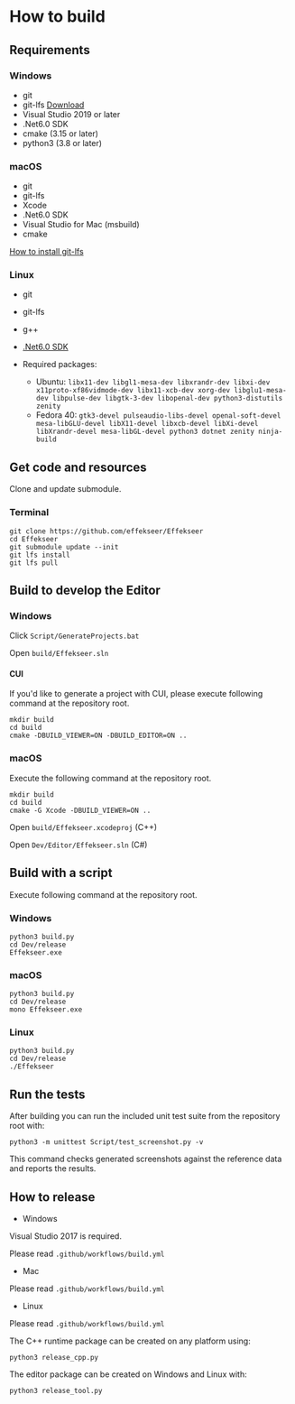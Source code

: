 How to build
==========

Requirements
----------

### Windows

- git
- git-lfs [Download](https://git-lfs.github.com/)
- Visual Studio 2019 or later
- .Net6.0 SDK
- cmake (3.15 or later)
- python3 (3.8 or later)

### macOS

- git
- git-lfs
- Xcode
- .Net6.0 SDK
- Visual Studio for Mac (msbuild)
- cmake

[How to install git-lfs](https://github.com/git-lfs/git-lfs/wiki/Installation)

### Linux

- git
- git-lfs
- g++
- [.Net6.0 SDK](https://docs.microsoft.com/en-us/dotnet/core/install/linux-ubuntu)

- Required packages:
  - Ubuntu: `libx11-dev libgl1-mesa-dev libxrandr-dev libxi-dev x11proto-xf86vidmode-dev libx11-xcb-dev xorg-dev libglu1-mesa-dev libpulse-dev libgtk-3-dev libopenal-dev python3-distutils zenity`
  - Fedora 40: `gtk3-devel pulseaudio-libs-devel openal-soft-devel mesa-libGLU-devel libX11-devel libxcb-devel libXi-devel libXrandr-devel mesa-libGL-devel python3 dotnet zenity ninja-build`

Get code and resources
----------

Clone and update submodule.

### Terminal

```
git clone https://github.com/effekseer/Effekseer
cd Effekseer
git submodule update --init
git lfs install
git lfs pull
```

Build to develop the Editor
----------

### Windows

Click ``` Script/GenerateProjects.bat ```

Open ``` build/Effekseer.sln ```

#### CUI

If you'd like to generate a project with CUI, please execute following command at the repository root.

```
mkdir build
cd build
cmake -DBUILD_VIEWER=ON -DBUILD_EDITOR=ON .. 
```

### macOS

Execute the following command at the repository root.

```
mkdir build
cd build
cmake -G Xcode -DBUILD_VIEWER=ON ..
```

Open ``` build/Effekseer.xcodeproj ``` (C++)

Open ``` Dev/Editor/Effekseer.sln ``` (C#)


Build with a script
----------

Execute following command at the repository root.

### Windows

```
python3 build.py
cd Dev/release
Effekseer.exe
```

### macOS

```
python3 build.py
cd Dev/release
mono Effekseer.exe
```

### Linux

```
python3 build.py
cd Dev/release
./Effekseer
```

Run the tests
-------------

After building you can run the included unit test suite from the repository root with:

```
python3 -m unittest Script/test_screenshot.py -v
```

This command checks generated screenshots against the reference data and reports
the results.

## How to release

* Windows

Visual Studio 2017 is required.

Please read ``` .github/workflows/build.yml ```

* Mac

Please read ``` .github/workflows/build.yml ```

* Linux

Please read ``` .github/workflows/build.yml ```

The C++ runtime package can be created on any platform using:

```
python3 release_cpp.py
```

The editor package can be created on Windows and Linux with:
```
python3 release_tool.py
```
